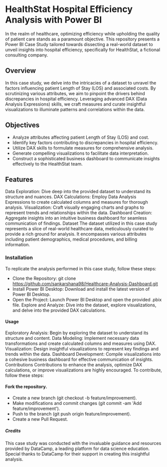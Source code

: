 # HealthStat Hospital Efficiency Analysis with Power BI
In the realm of healthcare, optimizing efficiency while upholding the quality of patient care stands as a paramount objective. This repository presents a Power BI Case Study tailored towards dissecting a real-world dataset to unveil insights into hospital efficiency, specifically for HealthStat, a fictional consulting company.

## Overview
In this case study, we delve into the intricacies of a dataset to unravel the factors influencing patient Length of Stay (LOS) and associated costs. By scrutinizing various attributes, we aim to pinpoint the drivers behind discrepancies in hospital efficiency. Leveraging advanced DAX (Data Analysis Expressions) skills, we craft measures and curate insightful visualizations to illuminate patterns and correlations within the data.

## Objectives
- Analyze attributes affecting patient Length of Stay (LOS) and cost.
- Identify key factors contributing to discrepancies in hospital efficiency.
- Utilize DAX skills to formulate measures for comprehensive analysis.
- Generate compelling visualizations to facilitate data interpretation.
- Construct a sophisticated business dashboard to communicate insights effectively to the HealthStat team.

## Features
Data Exploration: Dive deep into the provided dataset to understand its structure and nuances.
DAX Calculations: Employ Data Analysis Expressions to create calculated columns and measures for thorough analysis.
Visualization: Craft visually engaging charts and graphs to represent trends and relationships within the data.
Dashboard Creation: Aggregate insights into an intuitive business dashboard for seamless communication of findings.
Dataset
The dataset utilized in this case study represents a slice of real-world healthcare data, meticulously curated to provide a rich ground for analysis. It encompasses various attributes including patient demographics, medical procedures, and billing information.

### Installation
To replicate the analysis performed in this case study, follow these steps:

- Clone the Repository: git clone https://github.com/sankarshana98/Healthcare-Analysis-Dashboard.git
- Install Power BI Desktop: Download and install the latest version of Power BI Desktop.
- Open the Project: Launch Power BI Desktop and open the provided .pbix file.
Explore and Analyze: Dive into the dataset, explore visualizations, and delve into the provided DAX calculations.

#### Usage
Exploratory Analysis: Begin by exploring the dataset to understand its structure and content.
Data Modeling: Implement necessary data transformations and create calculated columns and measures using DAX.
Visualization: Design insightful visualizations to represent key findings and trends within the data.
Dashboard Development: Compile visualizations into a cohesive business dashboard for effective communication of insights.
Contributions
Contributions to enhance the analysis, optimize DAX calculations, or improve visualizations are highly encouraged. To contribute, follow these steps:

#### Fork the repository.
- Create a new branch (git checkout -b feature/improvement).
- Make modifications and commit changes (git commit -am 'Add feature/improvement').
- Push to the branch (git push origin feature/improvement).
- Create a new Pull Request.

##### Credits
This case study was conducted with the invaluable guidance and resources provided by DataCamp, a leading platform for data science education. Special thanks to DataCamp for their support in creating this insightful analysis.
